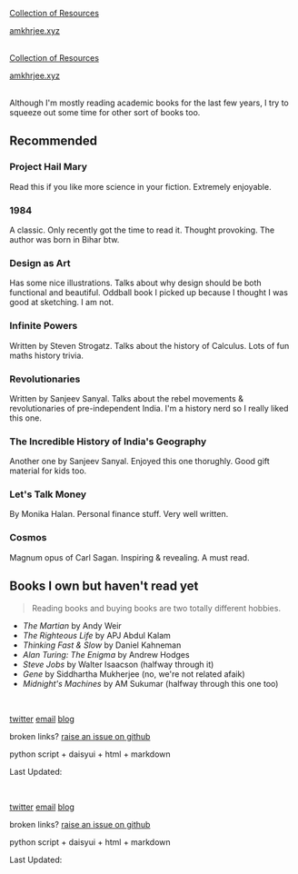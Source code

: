 <!doctype html>
<html class="scroll-smooth" lang="en">

<head>
    <meta charset="UTF-8" />
    <meta name="viewport" content="width=device-width, initial-scale=1.0" />
    <title>Aniruddha's Resources</title>
    <link rel="icon" type="image/x-icon" href="./favicon.ico">
    <meta description="Collection of helpful resources by Aniruddha Mukherjee (@amkhrjee)">
    <link rel=" stylesheet" href="./output.css" />
    <link rel="preconnect" href="https://fonts.googleapis.com">
    <link rel="preconnect" href="https://fonts.gstatic.com" crossorigin>
    <link href="https://fonts.googleapis.com/css2?family=Varela+Round&display=swap" rel="stylesheet">
</head>

<body class="p-4 md:mx-40 lg:mx-80">
    <div class="flex justify-between items-center">
        <p class="text-lg text-accent italic font-bold"><a href="/">Collection of Resources</a></p>
        <a href="https://amkhrjee.xyz" class="link link-primary">amkhrjee.xyz</a>
    </div>
    <br />
    <!-- Search Bar -->
    <!-- <div class="dropdown w-full">
    <label class="input input-bordered flex items-center gap-2">
      <input autocomplete="off" id="search-input" type="text" class="grow" placeholder="Ctrl + / to search" />
      <svg xmlns="http://www.w3.org/2000/svg" viewBox="0 0 16 16" fill="currentColor" class="w-4 h-4 opacity-70">
        <path fill-rule="evenodd"
          d="M9.965 11.026a5 5 0 1 1 1.06-1.06l2.755 2.754a.75.75 0 1 1-1.06 1.06l-2.755-2.754ZM10.5 7a3.5 3.5 0 1 1-7 0 3.5 3.5 0 0 1 7 0Z"
          clip-rule="evenodd" />
      </svg>
    </label>
    <ul id="dropdown-list" class="dropdown-content z-[1] menu p-2 shadow bg-base-100 rounded-box w-full"></ul>
  </div> -->
    <!-- Main Content -->
    <!-- <br /><br /> -->
    <div class="prose lg:prose-lg">
<!doctype html>
<html class="scroll-smooth" lang="en">

<head>
    <meta charset="UTF-8" />
    <meta name="viewport" content="width=device-width, initial-scale=1.0" />
    <title>Aniruddha's Resources</title>
    <link rel="icon" type="image/x-icon" href="./favicon.ico">
    <meta description="Collection of helpful resources by Aniruddha Mukherjee (@amkhrjee)">
    <link rel=" stylesheet" href="./output.css" />
    <link rel="preconnect" href="https://fonts.googleapis.com">
    <link rel="preconnect" href="https://fonts.gstatic.com" crossorigin>
    <link href="https://fonts.googleapis.com/css2?family=Varela+Round&display=swap" rel="stylesheet">
</head>

<body class="p-4 md:mx-40 lg:mx-80">
    <div class="flex justify-between items-center">
        <p class="text-lg text-accent italic font-bold"><a href="/">Collection of Resources</a></p>
        <a href="https://amkhrjee.xyz" class="link link-primary">amkhrjee.xyz</a>
    </div>
    <br />
    <!-- Search Bar -->
    <!-- <div class="dropdown w-full">
    <label class="input input-bordered flex items-center gap-2">
      <input autocomplete="off" id="search-input" type="text" class="grow" placeholder="Ctrl + / to search" />
      <svg xmlns="http://www.w3.org/2000/svg" viewBox="0 0 16 16" fill="currentColor" class="w-4 h-4 opacity-70">
        <path fill-rule="evenodd"
          d="M9.965 11.026a5 5 0 1 1 1.06-1.06l2.755 2.754a.75.75 0 1 1-1.06 1.06l-2.755-2.754ZM10.5 7a3.5 3.5 0 1 1-7 0 3.5 3.5 0 0 1 7 0Z"
          clip-rule="evenodd" />
      </svg>
    </label>
    <ul id="dropdown-list" class="dropdown-content z-[1] menu p-2 shadow bg-base-100 rounded-box w-full"></ul>
  </div> -->
    <!-- Main Content -->
    <!-- <br /><br /> -->
    <div class="prose lg:prose-xl">
<p>Although I'm mostly reading academic books for the last few years, I try to squeeze out some time for other sort of books too.</p>
<h2>Recommended</h2>
<h3>Project Hail Mary</h3>
<p>Read this if you like more science in your fiction. Extremely enjoyable.</p>
<h3>1984</h3>
<p>A classic. Only recently got the time to read it. Thought provoking. The author was born in Bihar btw.</p>
<h3>Design as Art</h3>
<p>Has some nice illustrations. Talks about why design should be both functional and beautiful. Oddball book I picked up because I thought I was good at sketching. I am not.</p>
<h3>Infinite Powers</h3>
<p>Written by Steven Strogatz. Talks about the history of Calculus. Lots of fun maths history trivia.</p>
<h3>Revolutionaries</h3>
<p>Written by Sanjeev Sanyal. Talks about the rebel movements &amp; revolutionaries of pre-independent India. I'm a history nerd so I really liked this one.</p>
<h3>The Incredible History of India's Geography</h3>
<p>Another one by Sanjeev Sanyal. Enjoyed this one thorughly. Good gift material for kids too.</p>
<h3>Let's Talk Money</h3>
<p>By Monika Halan. Personal finance stuff. Very well written.</p>
<h3>Cosmos</h3>
<p>Magnum opus of Carl Sagan. Inspiring &amp; revealing. A must read.</p>
<h2>Books I own but haven't read yet</h2>
<blockquote>
<p>Reading books and buying books are two totally different hobbies.</p>
</blockquote>
<ul>
<li><em>The Martian</em> by Andy Weir</li>
<li><em>The Righteous Life</em> by APJ Abdul Kalam</li>
<li><em>Thinking Fast &amp; Slow</em> by Daniel Kahneman</li>
<li><em>Alan Turing: The Enigma</em> by Andrew Hodges</li>
<li><em>Steve Jobs</em> by Walter Isaacson (halfway through it)</li>
<li><em>Gene</em> by Siddhartha Mukherjee (no, we're not related afaik)</li>
<li><em>Midnight's Machines</em> by AM Sukumar (halfway through this one too)</li>
</ul>        <!-- @Build -->
    </div>
    <br />
    <!-- Footer -->
    <div class="text-center">
        <p class="flex gap-4 justify-center">
            <a href="https://x.com/amkhrjee" class="link link-info">twitter</a>
            <a href="mailto:amkhrjee@gmail.com" class="link link-info">email</a>
            <a href="blog.amkhrjee.xyz" class="link link-info">blog</a>
        </p>
        <p class="text-center">broken links? <a class="link link-secondary" target="_blank"
                href="https://github.com/amkhrjee/resources">raise an issue on github</a></p>
        <p>python script + daisyui + html + markdown</p>
        <p class="text-center italic">
            Last Updated: <span id="commit-date"></span>
        </p>
    </div>
    <script>
        // Getting the last updated date
        fetch(
            "https://api.github.com/repos/amkhrjee/resources/commits?per_page=1"
        )
            .then((res) => res.json())
            .then((commits) => {
                const lastCommitDate = commits[0].commit.author.date;
                const formattedDate = new Date(lastCommitDate).toLocaleString(
                    "en-GB",
                    {
                        day: "numeric",
                        month: "short",
                        year: "numeric",
                    }
                );
                document.getElementById("commit-date").innerHTML = formattedDate;
            })
            .catch((error) => console.error(error));
    </script>
</body>

</html>        <!-- @Build -->
    </div>
    <br />
    <!-- Footer -->
    <div class="text-center">
        <p class="flex gap-4 justify-center">
            <a href="https://x.com/amkhrjee" class="link link-info">twitter</a>
            <a href="mailto:amkhrjee@gmail.com" class="link link-info">email</a>
            <a href="blog.amkhrjee.xyz" class="link link-info">blog</a>
        </p>
        <p class="text-center">broken links? <a class="link link-secondary" target="_blank"
                href="https://github.com/amkhrjee/resources">raise an issue on github</a></p>
        <p>python script + daisyui + html + markdown</p>
        <p class="text-center italic">
            Last Updated: <span id="commit-date"></span>
        </p>
    </div>
    <script>
        // Getting the last updated date
        fetch(
            "https://api.github.com/repos/amkhrjee/resources/commits?per_page=1"
        )
            .then((res) => res.json())
            .then((commits) => {
                const lastCommitDate = commits[0].commit.author.date;
                const formattedDate = new Date(lastCommitDate).toLocaleString(
                    "en-GB",
                    {
                        day: "numeric",
                        month: "short",
                        year: "numeric",
                    }
                );
                document.getElementById("commit-date").innerHTML = formattedDate;
            })
            .catch((error) => console.error(error));
    </script>
</body>

</html>